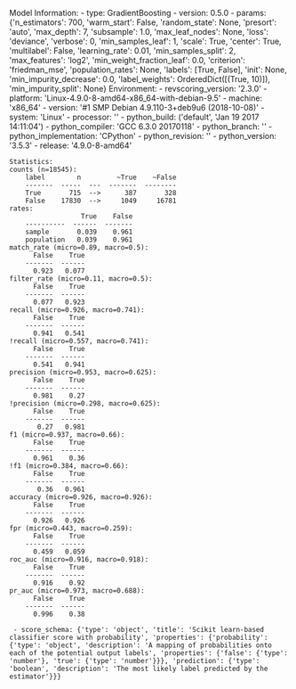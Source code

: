 Model Information:
	 - type: GradientBoosting
	 - version: 0.5.0
	 - params: {'n_estimators': 700, 'warm_start': False, 'random_state': None, 'presort': 'auto', 'max_depth': 7, 'subsample': 1.0, 'max_leaf_nodes': None, 'loss': 'deviance', 'verbose': 0, 'min_samples_leaf': 1, 'scale': True, 'center': True, 'multilabel': False, 'learning_rate': 0.01, 'min_samples_split': 2, 'max_features': 'log2', 'min_weight_fraction_leaf': 0.0, 'criterion': 'friedman_mse', 'population_rates': None, 'labels': [True, False], 'init': None, 'min_impurity_decrease': 0.0, 'label_weights': OrderedDict([(True, 10)]), 'min_impurity_split': None}
	Environment:
	 - revscoring_version: '2.3.0'
	 - platform: 'Linux-4.9.0-8-amd64-x86_64-with-debian-9.5'
	 - machine: 'x86_64'
	 - version: '#1 SMP Debian 4.9.110-3+deb9u6 (2018-10-08)'
	 - system: 'Linux'
	 - processor: ''
	 - python_build: ('default', 'Jan 19 2017 14:11:04')
	 - python_compiler: 'GCC 6.3.0 20170118'
	 - python_branch: ''
	 - python_implementation: 'CPython'
	 - python_revision: ''
	 - python_version: '3.5.3'
	 - release: '4.9.0-8-amd64'
	
	Statistics:
	counts (n=18545):
		label        n         ~True    ~False
		-------  -----  ---  -------  --------
		True       715  -->      387       328
		False    17830  -->     1049     16781
	rates:
		              True    False
		----------  ------  -------
		sample       0.039    0.961
		population   0.039    0.961
	match_rate (micro=0.89, macro=0.5):
		  False    True
		-------  ------
		  0.923   0.077
	filter_rate (micro=0.11, macro=0.5):
		  False    True
		-------  ------
		  0.077   0.923
	recall (micro=0.926, macro=0.741):
		  False    True
		-------  ------
		  0.941   0.541
	!recall (micro=0.557, macro=0.741):
		  False    True
		-------  ------
		  0.541   0.941
	precision (micro=0.953, macro=0.625):
		  False    True
		-------  ------
		  0.981    0.27
	!precision (micro=0.298, macro=0.625):
		  False    True
		-------  ------
		   0.27   0.981
	f1 (micro=0.937, macro=0.66):
		  False    True
		-------  ------
		  0.961    0.36
	!f1 (micro=0.384, macro=0.66):
		  False    True
		-------  ------
		   0.36   0.961
	accuracy (micro=0.926, macro=0.926):
		  False    True
		-------  ------
		  0.926   0.926
	fpr (micro=0.443, macro=0.259):
		  False    True
		-------  ------
		  0.459   0.059
	roc_auc (micro=0.916, macro=0.918):
		  False    True
		-------  ------
		  0.916    0.92
	pr_auc (micro=0.973, macro=0.688):
		  False    True
		-------  ------
		  0.996    0.38
	
	 - score_schema: {'type': 'object', 'title': 'Scikit learn-based classifier score with probability', 'properties': {'probability': {'type': 'object', 'description': 'A mapping of probabilities onto each of the potential output labels', 'properties': {'false': {'type': 'number'}, 'true': {'type': 'number'}}}, 'prediction': {'type': 'boolean', 'description': 'The most likely label predicted by the estimator'}}}

